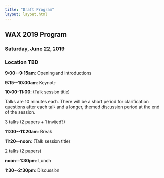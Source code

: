 ```yaml
---
title: "Draft Program"
layout: layout.html
---
```


## WAX 2019 Program

### Saturday, June 22, 2019
### Location TBD

**9:00--9:15am**: Opening and introductions

**9:15--10:00am**: Keynote

**10:00-11:00**: (Talk session title)

Talks are 10 minutes each. There will be a short period for clarification questions after each talk and a longer, themed discussion period at the end of the session.

3 talks (2 papers + 1 invited?)

**11:00--11:20am**: Break

**11:20--noon**: (Talk session title)

2 talks (2 papers)

**noon--1:30pm**: Lunch

**1:30--2:30pm**: Discussion
